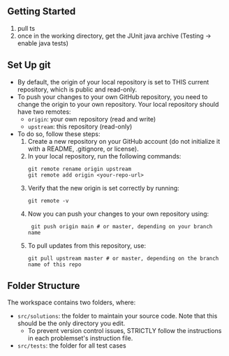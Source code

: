 ## Getting Started

1. pull ts  
2. once in the working directory, get the JUnit java archive (Testing -> enable java tests)

## Set Up git
- By default, the origin of your local repository is set to THIS current repository, which is public and read-only. 
- To push your changes to your own GitHub repository, you need to change the origin to your own repository. Your local repository should have two remotes: 
  - `origin`: your own repository (read and write)
  - `upstream`: this repository (read-only)
- To do so, follow these steps:
  1. Create a new repository on your GitHub account (do not initialize it with a README, .gitignore, or license).
  2. In your local repository, run the following commands:
     ```
     git remote rename origin upstream
     git remote add origin <your-repo-url>
     ```
  3. Verify that the new origin is set correctly by running:
     ```
     git remote -v
     ```
  4. Now you can push your changes to your own repository using:
     ```
      git push origin main # or master, depending on your branch name
      ```
  5. To pull updates from this repository, use:
      ```
      git pull upstream master # or master, depending on the branch name of this repo
      ```

## Folder Structure

The workspace contains two folders, where:

- `src/solutions`: the folder to maintain your source code. Note that this should be the only directory you edit.
  - To prevent version control issues, STRICTLY follow the instructions in each problemset's instruction file.
- `src/tests`: the folder for all test cases 
